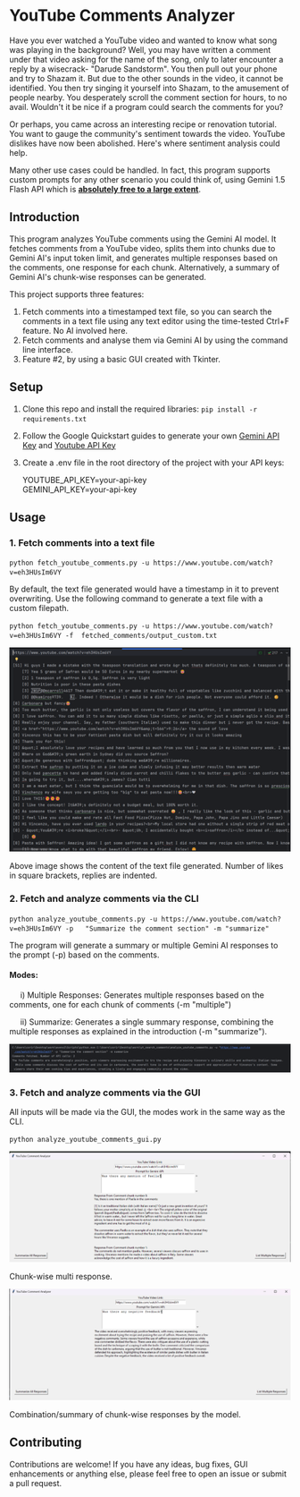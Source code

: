 # YouTube Comments Analyzer

Have you ever watched a YouTube video and wanted to know what song was playing in the 
background? Well, you may have written a comment under that video asking for the name 
of the song, only to later encounter a reply by a wisecrack- "Darude Sandstorm". You 
then pull out your phone and try to Shazam it. But due to the other sounds in the 
video, it cannot be identified. You then try singing it yourself into Shazam, to the 
amusement of people nearby. You desperately scroll the comment section for hours, to 
no avail. Wouldn't it be nice if a program could search the comments for you? 

Or perhaps, you came across an interesting recipe or renovation tutorial. You want to 
gauge the community's sentiment towards the video. YouTube dislikes have now been 
abolished. Here's where sentiment analysis could help. 

Many other use cases could be handled. In fact, this program supports custom prompts 
for any other scenario you could think of, using Gemini 1.5 Flash API which is 
**[absolutely free to a large extent](https://ai.google.dev/pricing)**.


## Introduction

This program analyzes YouTube comments using the Gemini AI model. It fetches comments 
from a YouTube video, splits them into chunks due to Gemini AI's input token limit, and 
generates multiple responses based on the comments, one response for each chunk. 
Alternatively, a summary of Gemini AI's chunk-wise responses can be generated.

This project supports three features: 
1. Fetch comments into a timestamped text file, so you can search the comments in a 
   text file using any text editor using the time-tested Ctrl+F feature. No AI 
   involved here.
2. Fetch comments and analyse them via Gemini AI by using the command line interface.
3. Feature #2, by using a basic GUI created with Tkinter.

## Setup
1. Clone this repo and install the required libraries: `pip install -r requirements.txt`
2. Follow the Google Quickstart guides to generate your own 
[Gemini API Key](https://ai.google.dev/gemini-api/docs/quickstart?lang=python) and
[Youtube API Key](https://developers.google.com/youtube/v3/getting-started#before-you-begin)
3. Create a .env file in the root directory of the project with your API keys:

   YOUTUBE_API_KEY=your-api-key  
   GEMINI_API_KEY=your-api-key

## Usage

### 1. Fetch comments into a text file

`python fetch_youtube_comments.py -u https://www.youtube.com/watch?v=eh3HUsIm6VY`

By default, the text file generated would have a timestamp in it to prevent overwriting.
Use the following command to generate a text file with a custom filepath.

`python fetch_youtube_comments.py -u https://www.youtube.com/watch?v=eh3HUsIm6VY -f 
fetched_comments/output_custom.txt`

![Fetch Comments txt file.png](output_images%2FFetch%20Comments%20txt%20file.png)

Above image shows the content of the text file generated. Number of likes in square 
brackets, replies are indented.

### 2. Fetch and analyze comments via the CLI 
`python analyze_youtube_comments.py -u https://www.youtube.com/watch?v=eh3HUsIm6VY -p  
"Summarize the comment section" -m "summarize"`

The program will generate a summary or multiple Gemini AI responses to the prompt (-p)
based on the comments.

#### Modes:

&nbsp;&nbsp;&nbsp;&nbsp; i) Multiple Responses: Generates multiple responses based on 
the comments, one for each chunk of comments (-m "multiple") 

&nbsp;&nbsp;&nbsp;&nbsp; ii) Summarize: Generates a single summary response, combining 
the multiple responses as explained in the introduction (-m "summarize").

![CLI Comment Analysis.png](output_images%2FCLI%20Comment%20Analysis.png)

### 3. Fetch and analyze comments via the GUI

All inputs will be made via the GUI, the modes work in the same way as the CLI.

`python analyze_youtube_comments_gui.py`

![GUI Multi Response.png](output_images%2FGUI%20Multi%20Response.png)

Chunk-wise multi response.

![GUI Combined Response.png](output_images%2FGUI%20Combined%20Response.png)

Combination/summary of chunk-wise responses by the model.

## Contributing
Contributions are welcome! If you have any ideas, bug fixes, GUI enhancements or 
anything else, please feel free to open an issue or submit a pull request.
